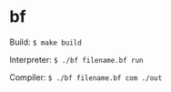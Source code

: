 # bf
Build: `$ make build`

Interpreter: `$ ./bf filename.bf run`

Compiler: `$ ./bf filename.bf com ./out`
